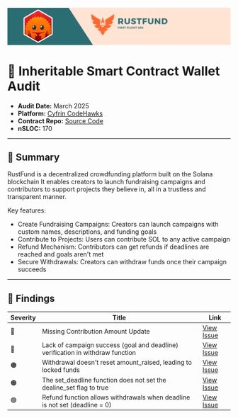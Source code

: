 ![banner](images/banner.png)

# 🧬 Inheritable Smart Contract Wallet Audit

  * **Audit Date:** March 2025
  * **Platform:** [Cyfrin CodeHawks](https://codehawks.cyfrin.io)
  * **Contract Repo:** [Source Code](https://github.com/CodeHawks-Contests/2025-03-rustfund)
  * **nSLOC:** 170

---

## 📄 Summary

RustFund is a decentralized crowdfunding platform built on the Solana blockchain It enables creators to launch fundraising campaigns and contributors to support projects they believe in, all in a trustless and transparent manner.

Key features:
- Create Fundraising Campaigns: Creators can launch campaigns with custom names, descriptions, and funding goals
- Contribute to Projects: Users can contribute SOL to any active campaign
- Refund Mechanism: Contributors can get refunds if deadlines are reached and goals aren't met
- Secure Withdrawals: Creators can withdraw funds once their campaign succeeds

---

## 🚨 Findings

| Severity | Title | Link |
|----------|-------|------|
| 🔴 | Missing Contribution Amount Update | [View Issue](https://codehawks.cyfrin.io/c/2025-03-rustfund/s/348) |
| 🔴 | Lack of campaign success (goal and deadline) verification in withdraw function | [View Issue](https://codehawks.cyfrin.io/c/2025-03-rustfund/s/350) |
| 🟠 | Withdrawal doesn't reset amount_raised, leading to locked funds | [View Issue](https://codehawks.cyfrin.io/c/2025-03-rustfund/s/349) |
| 🟠 | The set_deadline function does not set the dealine_set flag to true | [View Issue](https://codehawks.cyfrin.io/c/2025-03-rustfund/s/333) |
| 🟢 | Refund function allows withdrawals when deadline is not set (deadline = 0) | [View Issue](https://codehawks.cyfrin.io/c/2025-03-rustfund/s/335) |
